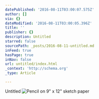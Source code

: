 ```yaml
---
datePublished: '2016-08-11T03:00:07.575Z'
author: []
via: {}
dateModified: '2016-08-11T03:00:05.396Z'
title: ''
publisher: {}
description: Untitled
starred: false
sourcePath: _posts/2016-08-11-untitled.md
inFeed: true
hasPage: true
inNav: false
url: untitled/index.html
_context: 'http://schema.org'
_type: Article

---
```

Untitled
![Pencil on 9" x 12" sketch paper](https://the-grid-user-content.s3-us-west-2.amazonaws.com/51bf87e0-07d9-4649-acd8-6543bcc51e52.png)